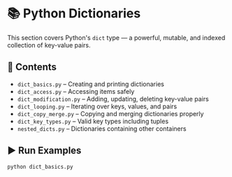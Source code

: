 # 📚 Python Dictionaries

This section covers Python's `dict` type — a powerful, mutable, and indexed collection of key-value pairs.

## 📂 Contents

- `dict_basics.py` – Creating and printing dictionaries
- `dict_access.py` – Accessing items safely
- `dict_modification.py` – Adding, updating, deleting key-value pairs
- `dict_looping.py` – Iterating over keys, values, and pairs
- `dict_copy_merge.py` – Copying and merging dictionaries properly
- `dict_key_types.py` – Valid key types including tuples
- `nested_dicts.py` – Dictionaries containing other containers

## ▶️ Run Examples

```bash
python dict_basics.py
```
